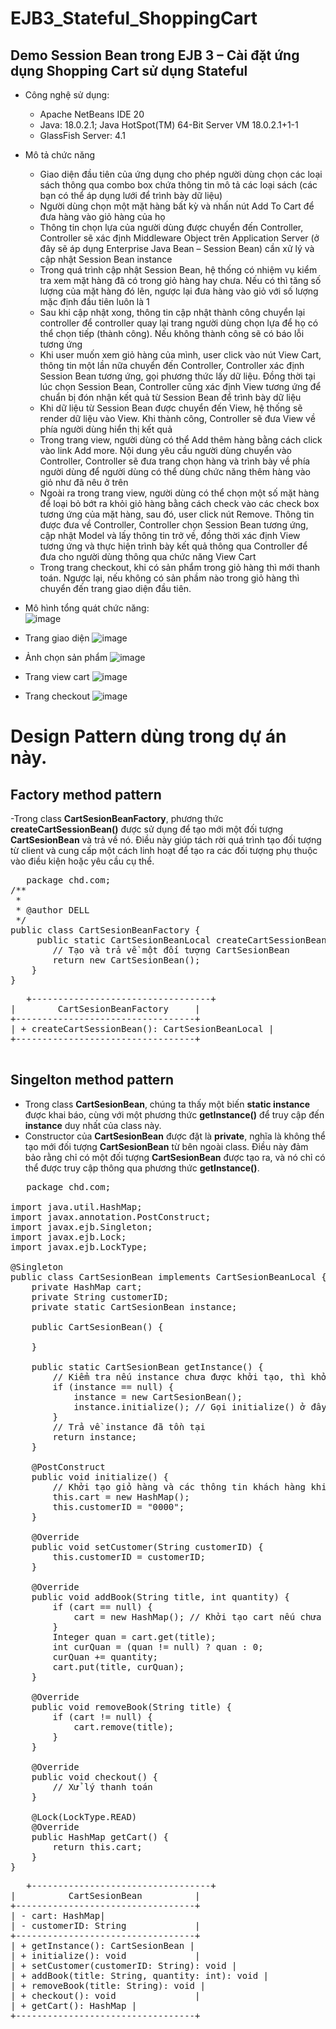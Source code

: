 # EJB3_Stateful_ShoppingCart
## Demo Session Bean trong EJB 3 – Cài đặt ứng dụng Shopping Cart sử dụng Stateful
 * Công nghệ sử dụng:
   - Apache NetBeans IDE 20
   - Java: 18.0.2.1; Java HotSpot(TM) 64-Bit Server VM 18.0.2.1+1-1
   - GlassFish Server: 4.1 
* Mô tả chức năng
   - Giao diện đầu tiên của ứng dụng cho phép người dùng chọn các loại sách thông qua combo box chứa thông tin mô tả các loại sách (các bạn có thể áp dụng lưới để trình bày dữ liệu)
   - Người dùng chọn một mặt hàng bất kỳ và nhấn nút Add To Cart để đưa hàng vào giỏ hàng của họ
   - Thông tin chọn lựa của người dùng được chuyển đến Controller, Controller sẽ xác định Middleware Object trên Application Server (ở đây sẽ áp dụng Enterprise Java Bean – Session Bean) cần xử lý và cập nhật Session Bean instance
   - Trong quá trình cập nhật Session Bean, hệ thống có nhiệm vụ kiểm tra xem mặt hàng đã có trong giỏ hàng hay chưa. Nếu có thì tăng số lượng của mặt hàng đó lên, ngược lại đưa hàng vào giỏ với số lượng mặc định đầu tiên luôn là 1
   - Sau khi cập nhật xong, thông tin cập nhật thành công chuyển lại controller để controller quay lại trang người dùng chọn lựa để họ có thể chọn tiếp (thành công). Nếu không thành công sẽ có báo lỗi tương ứng
   - Khi user muốn xem giỏ hàng của mình, user click vào nút View Cart, thông tin một lần nữa chuyển đến Controller, Controller xác định Session Bean tương ứng, gọi phương thức lấy dữ liệu. Đồng thời tại lúc chọn Session Bean, Controller cũng xác định View tương ứng để    chuẩn bị đón nhận kết quả từ Session Bean để trình bày dữ liệu
   - Khi dữ liệu từ Session Bean được chuyển đến View, hệ thống sẽ render dữ liệu vào View. Khi thành công, Controller sẽ đưa View về phía người dùng hiển thị kết quả
   - Trong trang view, người dùng có thể Add thêm hàng bằng cách click vào link Add more. Nội dung yêu cầu người dùng chuyển vào Controller, Controller sẽ đưa trang chọn hàng và trình bày về phía người dùng để người dùng có thể dùng chức năng thêm hàng vào giỏ như đã       nêu ở trên
   - Ngoài ra trong trang view, người dùng có thể chọn một số mặt hàng để loại bỏ bớt ra khỏi giỏ hàng bằng cách check vào các check box tương ứng của mặt hàng, sau đó, user click nút Remove. Thông tin được đưa về Controller, Controller chọn Session Bean tương ứng, cập    nhật Model và lấy thông tin trở về, đồng thời xác định View tương ứng và thực hiện trình bày kết quả thông qua Controller để đưa cho người dùng thông qua chức năng View Cart
   - Trong trang checkout, khi có sản phẩm trong giỏ hàng thì mới thanh toán. Ngược lại, nếu không có sản phầm nào trong giỏ hàng thì chuyển đến trang giao diện đầu tiên.

* Mô hình tổng quát chức năng: <br>
   ![image](https://github.com/idiotman-2212/EJB3_Stateful_ShoppingCart/assets/82036270/cef38791-d279-4843-b445-ccc49ab2d1aa)

- Trang giao diện
![image](https://github.com/idiotman-2212/EJB3_Stateful_ShoppingCart/assets/82036270/f3459e84-f518-476b-b0d3-a60fd6f19464)

- Ảnh chọn sản phẩm
![image](https://github.com/idiotman-2212/EJB3_Stateful_ShoppingCart/assets/82036270/ed42fd97-972a-48fe-a190-584ad8069fee)

- Trang view cart
![image](https://github.com/idiotman-2212/EJB3_Stateful_ShoppingCart/assets/82036270/1b210ab9-342e-4d67-914f-7d71f6961f7d)

- Trang checkout
![image](https://github.com/idiotman-2212/EJB3_Stateful_ShoppingCart/assets/82036270/7871bd31-8564-47ed-9133-9c9dc01c25be)

# Design Pattern dùng trong dự án này.
## Factory method pattern
-Trong class **CartSesionBeanFactory**, phương thức **createCartSessionBean()** được sử dụng để tạo mới một đối tượng **CartSesionBean** và trả về nó. Điều này giúp tách rời quá trình tạo đối tượng từ client và cung cấp một cách linh hoạt để tạo ra các đối tượng phụ thuộc vào điều kiện hoặc yêu cầu cụ thể.
<pre>
   package chd.com;
/**
 *
 * @author DELL
 */
public class CartSesionBeanFactory {
     public static CartSesionBeanLocal createCartSessionBean() {
        // Tạo và trả về một đối tượng CartSesionBean
        return new CartSesionBean();
    }
}
</pre>

<pre>
   +----------------------------------+
|        CartSesionBeanFactory     |
+----------------------------------+
| + createCartSessionBean(): CartSesionBeanLocal |
+----------------------------------+

</pre>
## Singelton method pattern
- Trong class **CartSesionBean**, chúng ta thấy một biến **static instance** được khai báo, cùng với một phương thức **getInstance()** để truy cập đến **instance** duy nhất của class này.
- Constructor của **CartSesionBean** được đặt là **private**, nghĩa là không thể tạo mới đối tượng **CartSesionBean** từ bên ngoài class. Điều này đảm bảo rằng chỉ có một đối tượng **CartSesionBean** được tạo ra, và nó chỉ có thể được truy cập thông qua phương thức **getInstance()**.
<pre>
   package chd.com;

import java.util.HashMap;
import javax.annotation.PostConstruct;
import javax.ejb.Singleton;
import javax.ejb.Lock;
import javax.ejb.LockType;

@Singleton
public class CartSesionBean implements CartSesionBeanLocal {
    private HashMap<String, Integer> cart;
    private String customerID;
    private static CartSesionBean instance;

    public CartSesionBean() {
         
    }

    public static CartSesionBean getInstance() {
        // Kiểm tra nếu instance chưa được khởi tạo, thì khởi tạo nó
        if (instance == null) {
            instance = new CartSesionBean();
            instance.initialize(); // Gọi initialize() ở đây
        }
        // Trả về instance đã tồn tại
        return instance;
    }

    @PostConstruct
    public void initialize() {
        // Khởi tạo giỏ hàng và các thông tin khách hàng khi đối tượng được tạo ra
        this.cart = new HashMap<String, Integer>();
        this.customerID = "0000";
    }

    @Override
    public void setCustomer(String customerID) {
        this.customerID = customerID;
    }

    @Override
    public void addBook(String title, int quantity) {
        if (cart == null) {
            cart = new HashMap<String, Integer>(); // Khởi tạo cart nếu chưa tồn tại
        }
        Integer quan = cart.get(title);
        int curQuan = (quan != null) ? quan : 0;
        curQuan += quantity;
        cart.put(title, curQuan);
    }

    @Override
    public void removeBook(String title) {
        if (cart != null) {
            cart.remove(title);
        }
    }

    @Override
    public void checkout() {
        // Xử lý thanh toán
    }

    @Lock(LockType.READ)
    @Override
    public HashMap<String, Integer> getCart() {
        return this.cart;
    }
}       
</pre>

<pre>
   +----------------------------------+
|          CartSesionBean          |
+----------------------------------+
| - cart: HashMap<String, Integer>|
| - customerID: String             |
+----------------------------------+
| + getInstance(): CartSesionBean |
| + initialize(): void             |
| + setCustomer(customerID: String): void |
| + addBook(title: String, quantity: int): void |
| + removeBook(title: String): void |
| + checkout(): void               |
| + getCart(): HashMap<String, Integer> |
+----------------------------------+

</pre>
